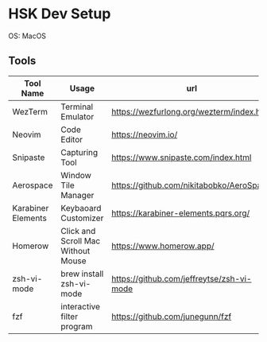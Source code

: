 # HSK Dev Setup

OS: MacOS

## Tools

|Tool Name|Usage|url|
|---|---|---|
|WezTerm|Terminal Emulator|https://wezfurlong.org/wezterm/index.html|
|Neovim|Code Editor|https://neovim.io/|
|Snipaste|Capturing Tool|https://www.snipaste.com/index.html|
|Aerospace|Window Tile Manager|https://github.com/nikitabobko/AeroSpace|
|Karabiner Elements|Keybaoard Customizer|https://karabiner-elements.pqrs.org/|
|Homerow|Click and Scroll Mac Without Mouse|https://www.homerow.app/|
|zsh-vi-mode|brew install zsh-vi-mode|https://github.com/jeffreytse/zsh-vi-mode|
|fzf|interactive filter program|https://github.com/junegunn/fzf
